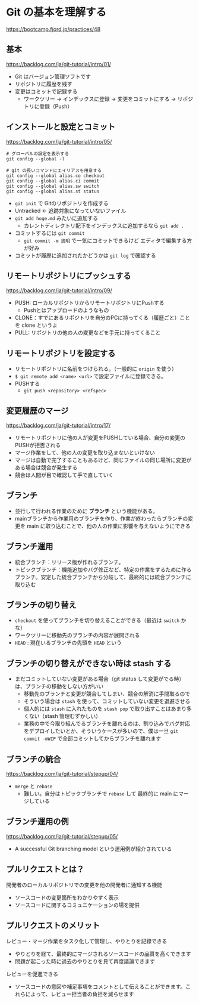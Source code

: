 # Git の基本を理解する

https://bootcamp.fjord.jp/practices/48

## 基本

https://backlog.com/ja/git-tutorial/intro/01/

* Git はバージョン管理ソフトです
* リポジトリに履歴を残す
* 変更はコミットで記録する
  * ワークツリー -> インデックスに登録 -> 変更をコミットにする -> リポジトリに登録（Push）

## インストールと設定とコミット

https://backlog.com/ja/git-tutorial/intro/05/

```
# グローバルの設定を表示する
git config --global -l
```

```
# git の長いコマンドにエイリアスを用意する
git config --global alias.co checkout
git config --global alias.ci commit
git config --global alias.sw switch
git config --global alias.st status
```

* `git init` で Gitのリポジトリを作成する
* Untracked <- 追跡対象になっていないファイル
* `git add hoge.md` みたいに追加する
  * カレントディレクトリ配下をインデックスに追加するなら `git add .`
* コミットするには `git commit`
  * `git commit -m 説明` で一気にコミットできるけど エディタで編集する方が好み
* コミットが履歴に追加されたかどうかは `git log` で確認する

## リモートリポジトリにプッシュする

https://backlog.com/ja/git-tutorial/intro/09/

* PUSH: ローカルリポジトリからリモートリポジトリにPushする
  * Pushとはアップロードのようなもの
* CLONE：すでにあるリポジトリを自分のPCに持ってくる（履歴ごと）ことを clone というよ
* PULL: リポジトリの他の人の変更などを手元に持ってくること

## リモートリポジトリを設定する

* リモートリポジトリに名前をつけられる。（一般的に `origin` を使う）
* `$ git remote add <name> <url>` で設定ファイルに登録できる。
* PUSHする
  * `git push <repository> <refspec>`

## 変更履歴のマージ

https://backlog.com/ja/git-tutorial/intro/17/

* リモートリポジトリに他の人が変更をPUSHしている場合、自分の変更のPUSHが拒否される
* マージ作業をして、他の人の変更を取り込まないといけない
* マージは自動で完了することもあるけど、同じファイルの同じ場所に変更がある場合は競合が発生する
 * 競合は人間が目で確認して手で直していく

## ブランチ

* 並行して行われる作業のために **ブランチ** という機能がある。
* mainブランチから作業用のブランチを作り、作業が終わったらブランチの変更を main に取り込むことで、他の人の作業に影響を与えないようにできる

## ブランチ運用

* 統合ブランチ：リリース版が作れるブランチ。
* トピックブランチ：機能追加やバグ修正など、特定の作業をするために作るブランチ。安定した統合ブランチから分岐して、最終的には統合ブランチに取り込む

## ブランチの切り替え

* `checkout` を使ってブランチを切り替えることができる（最近は `switch` かな）
* ワークツリーに移動先のブランチの内容が展開される
* `HEAD` : 現在いるブランチの先頭を `HEAD` という

## ブランチの切り替えができない時は stash する

* まだコミットしていない変更がある場合（git status して変更がでる時）は、ブランチの移動をしない方がいい
  * 移動先のブランチと変更が競合してしまい、競合の解消に手間取るので
  * そういう場合は `stash` を使って、コミットしていない変更を退避させる
  * 個人的には `stash` に入れたものを `stash pop` で取り出すことはあまり多くない（stash 管理むずかしい）
  * 業務の中で今取り組んでるブランチを離れるのは、割り込みでバグ対応をデプロイしたいとか、そういうケースが多いので、僕は一旦 `git commit -mWIP` で全部コミットしてからブランチを離れます

## ブランチの統合

https://backlog.com/ja/git-tutorial/stepup/04/

* `merge` と `rebase`
  * 難しい。自分はトピックブランチで `rebase` して 最終的に main にマージしている

## ブランチ運用の例

https://backlog.com/ja/git-tutorial/stepup/05/

* A successful Git branching model という運用例が紹介されている

## プルリクエストとは？

開発者のローカルリポジトリでの変更を他の開発者に通知する機能

* ソースコードの変更箇所をわかりやすく表示
* ソースコードに関するコミュニケーションの場を提供

## プルリクエストのメリット

レビュー・マージ作業をタスク化して管理し、やりとりを記録できる

* やりとりを経て、最終的にマージされるソースコードの品質を高くできます
* 問題が起こった時に過去のやりとりを見て再度議論できます

レビューを促進できる

* ソースコードの意図や補足事項をコメントとして伝えることができます。これらによって、レビュー担当者の負担を減らせます


